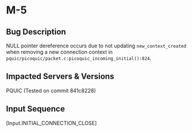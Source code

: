 # M-5

## Bug Description
NULL pointer dereference occurs due to not updating ```new_context_created``` when removing a new connection context in ```pquic/picoquic/packet.c:picoquic_incoming_initial():824```.

## Impacted Servers & Versions
PQUIC (Tested on commit 841c8228)

## Input Sequence
[Input.INITIAL_CONNECTION_CLOSE]
